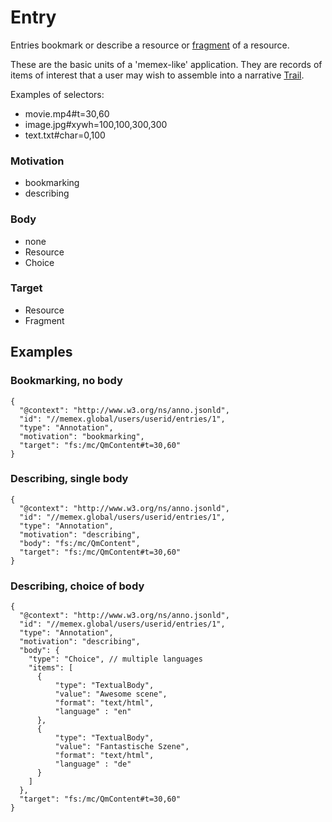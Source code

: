 
# Entry

Entries bookmark or describe a resource or [fragment](https://www.w3.org/TR/annotation-model/#fragment-selector) of a resource.

These are the basic units of a 'memex-like' application. They are records of items of interest that a user may wish to assemble into a narrative [Trail](Trail.md).

Examples of selectors:

- movie.mp4#t=30,60
- image.jpg#xywh=100,100,300,300
- text.txt#char=0,100

### Motivation
- bookmarking
- describing

### Body
- none
- Resource
- Choice

### Target
- Resource
- Fragment

## Examples

### Bookmarking, no body

```
{
  "@context": "http://www.w3.org/ns/anno.jsonld",
  "id": "//memex.global/users/userid/entries/1",
  "type": "Annotation",
  "motivation": "bookmarking",
  "target": "fs:/mc/QmContent#t=30,60"
}
```

### Describing, single body

```
{
  "@context": "http://www.w3.org/ns/anno.jsonld",
  "id": "//memex.global/users/userid/entries/1",
  "type": "Annotation",
  "motivation": "describing",
  "body": "fs:/mc/QmContent",
  "target": "fs:/mc/QmContent#t=30,60"
}
```

### Describing, choice of body

```
{
  "@context": "http://www.w3.org/ns/anno.jsonld",
  "id": "//memex.global/users/userid/entries/1",
  "type": "Annotation",
  "motivation": "describing",
  "body": {
    "type": "Choice", // multiple languages
    "items": [
      {
          "type": "TextualBody",
          "value": "Awesome scene",
          "format": "text/html",
          "language" : "en"
      },
      {
          "type": "TextualBody",
          "value": "Fantastische Szene",
          "format": "text/html",
          "language" : "de"
      }
    ]
  },
  "target": "fs:/mc/QmContent#t=30,60"
}
```